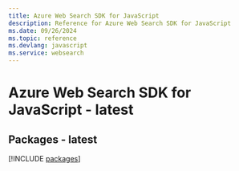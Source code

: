 ```yaml
---
title: Azure Web Search SDK for JavaScript
description: Reference for Azure Web Search SDK for JavaScript
ms.date: 09/26/2024
ms.topic: reference
ms.devlang: javascript
ms.service: websearch
---
```

# Azure Web Search SDK for JavaScript - latest
## Packages - latest
[!INCLUDE [packages](web-search-index.md)]